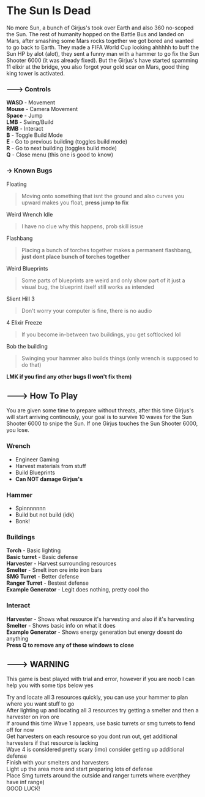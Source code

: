 # The Sun Is Dead
No more Sun, a bunch of Girjus's took over Earth and also 360 no-scoped the Sun. The rest of humanity hopped on the Battle Bus and landed on Mars, after smashing some Mars rocks together we got bored and wanted to go back to Earth. 
They made a FIFA World Cup looking ahhhhh to buff the Sun HP by alot (alot), they sent a funny man with a hammer to go fix the Sun Shooter 6000 (it was already fixed). But the Girjus's have started spamming 11 elixir at the bridge, you also forgot your gold scar on Mars, good thing king tower is activated.
### ---> Controls
**WASD** - Movement <br>
**Mouse** - Camera Movement <br>
**Space** - Jump <br>
**LMB** - Swing/Build <br>
**RMB** - Interact <br>
**B** - Toggle Build Mode <br>
**E** - Go to previous building (toggles build mode) <br> 
**R** - Go to next building (toggles build mode) <br>
**Q** - Close menu (this one is good to know) <br> 

### -> Known Bugs
Floating <br>
> Moving onto something that isnt the ground and also curves you upward makes you float, **press jump to fix** <br>

Weird Wrench Idle <br>
> I have no clue why this happens, prob skill issue <br>

Flashbang <br>
> Placing a bunch of torches together makes a permanent flashbang, **just dont place bunch of torches together** <br>

Weird Blueprints <br>
> Some parts of blueprints are weird and only show part of it just a visual bug, the blueprint itself still works as intended <br>

Slient Hill 3 <br>
> Don't worry your computer is fine, there is no audio <br>

4 Elixir Freeze <br>
> If you become in-between two buildings, you get softlocked lol <br>

Bob the building <br>
> Swinging your hammer also builds things (only wrench is supposed to do that) <br>

**LMK if you find any other bugs (I won't fix them)**

## ---> How To Play
You are given some time to prepare without threats, after this time Girjus's will start arriving continously, your goal is to survive 10 waves for the Sun Shooter 6000 to snipe the Sun. If one Girjus touches the Sun Shooter 6000, you lose.
### Wrench
- Engineer Gaming
- Harvest materials from stuff
- Build Blueprints
- **Can NOT damage Girjus's**
### Hammer
- Spinnnnnnn
- Build but not build (idk)
- Bonk!
### Buildings
**Torch** - Basic lighting <br>
**Basic turret** - Basic defense<br>
**Harvester** - Harvest surrounding resources<br>
**Smelter** - Smelt iron ore into iron bars<br>
**SMG Turret** - Better defense<br>
**Ranger Turret** - Bestest defense<br>
**Example Generator** - Legit does nothing, pretty cool tho<br>

### Interact
**Harvester** - Shows what resource it's harvesting and also if it's harvesting<br>
**Smelter** - Shows basic info on what it does<br>
**Example Generator** - Shows energy generation but energy doesnt do anything<br>
**Press Q to remove any of these windows to close**<br>


## ---> WARNING
This game is best played with trial and error, however if you are noob I can help you with some tips below yes

Try and locate all 3 resources quickly, you can use your hammer to plan where you want stuff to go<br>
After lighting up and locating all 3 resources try getting a smelter and then a harvester on iron ore<br>
If around this time Wave 1 appears, use basic turrets or smg turrets to fend off for now<br>
Get harvesters on each resource so you dont run out, get additional harvesters if that resource is lacking<br>
Wave 4 is considered pretty scary (imo) consider getting up additional defense<br>
Finish with your smelters and harvesters<br>
Light up the area more and start preparing lots of defense <br>
Place Smg turrets around the outside and ranger turrets where ever(they have inf range)<br>
GOOD LUCK!<br>






